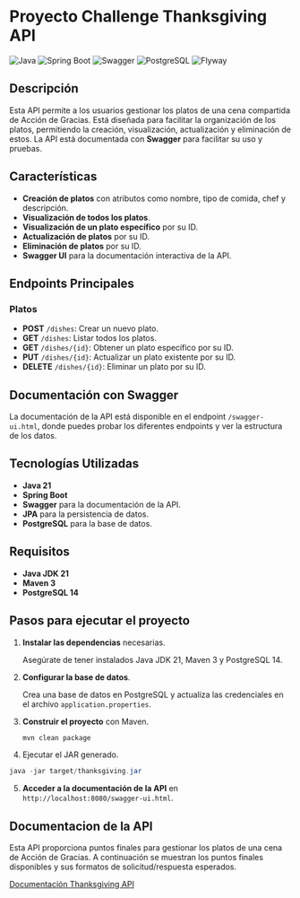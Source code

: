 # Proyecto Challenge Thanksgiving API

![Java](https://img.shields.io/badge/Java-ED8B00?style=for-the-badge&logo=java&logoColor=white)
![Spring Boot](https://img.shields.io/badge/Spring%20Boot-6DB33F?style=for-the-badge&logo=spring&logoColor=white)
![Swagger](https://img.shields.io/badge/Swagger-85EA2D?style=for-the-badge&logo=swagger&logoColor=black)
![PostgreSQL](https://img.shields.io/badge/PostgreSQL-316192?style=for-the-badge&logo=postgresql&logoColor=white)
![Flyway](https://img.shields.io/badge/Flyway-CC0200?style=for-the-badge&logo=flyway&logoColor=white)

## Descripción

Esta API permite a los usuarios gestionar los platos de una cena compartida de Acción de Gracias. Está diseñada para facilitar la organización de los platos, permitiendo la creación, visualización, actualización y eliminación de estos. La API está documentada con **Swagger** para facilitar su uso y pruebas.

## Características

- **Creación de platos** con atributos como nombre, tipo de comida, chef y descripción.
- **Visualización de todos los platos**.
- **Visualización de un plato específico** por su ID.
- **Actualización de platos** por su ID.
- **Eliminación de platos** por su ID.
- **Swagger UI** para la documentación interactiva de la API.

## Endpoints Principales

### Platos

- **POST** `/dishes`: Crear un nuevo plato.
- **GET** `/dishes`: Listar todos los platos.
- **GET** `/dishes/{id}`: Obtener un plato específico por su ID.
- **PUT** `/dishes/{id}`: Actualizar un plato existente por su ID.
- **DELETE** `/dishes/{id}`: Eliminar un plato por su ID.

## Documentación con Swagger

La documentación de la API está disponible en el endpoint `/swagger-ui.html`, donde puedes probar los diferentes endpoints y ver la estructura de los datos.

## Tecnologías Utilizadas

- **Java 21**
- **Spring Boot**
- **Swagger** para la documentación de la API.
- **JPA** para la persistencia de datos.
- **PostgreSQL** para la base de datos.

## Requisitos

- **Java JDK 21**
- **Maven 3**
- **PostgreSQL 14**

## Pasos para ejecutar el proyecto

1. **Instalar las dependencias** necesarias.

   Asegúrate de tener instalados Java JDK 21, Maven 3 y PostgreSQL 14.

2. **Configurar la base de datos**.

   Crea una base de datos en PostgreSQL y actualiza las credenciales en el archivo `application.properties`.

3. **Construir el proyecto** con Maven.

   ```sh
   mvn clean package
   ```

4. Ejecutar el JAR generado.

```java
java -jar target/thanksgiving.jar
```

5. **Acceder a la documentación de la API** en `http://localhost:8080/swagger-ui.html`.

## Documentacion de la API

Esta API proporciona puntos finales para gestionar los platos de una cena de Acción de Gracias. A continuación se muestran los puntos finales disponibles y sus formatos de solicitud/respuesta esperados.

[Documentación Thanksgiving API](https://m3lb1z.github.io/challenge-thanksgiving/)
